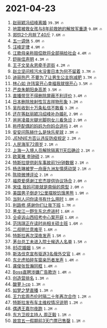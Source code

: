 # 2021-04-23

1. [赵丽颖冯绍峰离婚](https://s.weibo.com/weibo?q=%23%E8%B5%B5%E4%B8%BD%E9%A2%96%E5%86%AF%E7%BB%8D%E5%B3%B0%E7%A6%BB%E5%A9%9A%23&Refer=top) `39.3M 🔥`
1. [地震被救女孩与8年前救她的解放军重逢](https://s.weibo.com/weibo?q=%23%E5%9C%B0%E9%9C%87%E8%A2%AB%E6%95%91%E5%A5%B3%E5%AD%A9%E4%B8%8E8%E5%B9%B4%E5%89%8D%E6%95%91%E5%A5%B9%E7%9A%84%E8%A7%A3%E6%94%BE%E5%86%9B%E9%87%8D%E9%80%A2%23&Refer=top) `9.8M 🔥`
1. [郑恺2个月胖了40斤](https://s.weibo.com/weibo?q=%23%E9%83%91%E6%81%BA2%E4%B8%AA%E6%9C%88%E8%83%96%E4%BA%8640%E6%96%A4%23&Refer=top) `7.6M 🔥`
1. [五一调休](https://s.weibo.com/weibo?q=%E4%BA%94%E4%B8%80%E8%B0%83%E4%BC%91&Refer=top) `5.0M 🔥`
1. [汪峰定律](https://s.weibo.com/weibo?q=%23%E6%B1%AA%E5%B3%B0%E5%AE%9A%E5%BE%8B%23&Refer=top) `4.9M 🔥`
1. [江歌母亲称赔偿款将全部捐给社会](https://s.weibo.com/weibo?q=%23%E6%B1%9F%E6%AD%8C%E6%AF%8D%E4%BA%B2%E7%A7%B0%E8%B5%94%E5%81%BF%E6%AC%BE%E5%B0%86%E5%85%A8%E9%83%A8%E6%8D%90%E7%BB%99%E7%A4%BE%E4%BC%9A%23&Refer=top) `4.4M 🔥`
1. [舒肤佳声明](https://s.weibo.com/weibo?q=%23%E8%88%92%E8%82%A4%E4%BD%B3%E5%A3%B0%E6%98%8E%23&Refer=top) `4.3M 🔥`
1. [王子文吴永恩牵手逛街](https://s.weibo.com/weibo?q=%23%E7%8E%8B%E5%AD%90%E6%96%87%E5%90%B4%E6%B0%B8%E6%81%A9%E7%89%B5%E6%89%8B%E9%80%9B%E8%A1%97%23&Refer=top) `4.2M 🔥`
1. [赵立坚问核污水没害日本为何不留着](https://s.weibo.com/weibo?q=%23%E8%B5%B5%E7%AB%8B%E5%9D%9A%E9%97%AE%E6%A0%B8%E6%B1%A1%E6%B0%B4%E6%B2%A1%E5%AE%B3%E6%97%A5%E6%9C%AC%E4%B8%BA%E4%BD%95%E4%B8%8D%E7%95%99%E7%9D%80%23&Refer=top) `3.7M 🔥`
1. [迪丽热巴 不要为了让男生公主抱减肥](https://s.weibo.com/weibo?q=%E8%BF%AA%E4%B8%BD%E7%83%AD%E5%B7%B4%20%E4%B8%8D%E8%A6%81%E4%B8%BA%E4%BA%86%E8%AE%A9%E7%94%B7%E7%94%9F%E5%85%AC%E4%B8%BB%E6%8A%B1%E5%87%8F%E8%82%A5&Refer=top) `3.7M 🔥`
1. [林心如 许玮甯开心幸福我就很开心](https://s.weibo.com/weibo?q=%E6%9E%97%E5%BF%83%E5%A6%82%20%E8%AE%B8%E7%8E%AE%E7%94%AF%E5%BC%80%E5%BF%83%E5%B9%B8%E7%A6%8F%E6%88%91%E5%B0%B1%E5%BE%88%E5%BC%80%E5%BF%83&Refer=top) `3.5M 🔥`
1. [严良朱朝阳身高差](https://s.weibo.com/weibo?q=%23%E4%B8%A5%E8%89%AF%E6%9C%B1%E6%9C%9D%E9%98%B3%E8%BA%AB%E9%AB%98%E5%B7%AE%23&Refer=top) `3.5M 🔥`
1. [直播带货不得删除屏蔽不利评价](https://s.weibo.com/weibo?q=%E7%9B%B4%E6%92%AD%E5%B8%A6%E8%B4%A7%E4%B8%8D%E5%BE%97%E5%88%A0%E9%99%A4%E5%B1%8F%E8%94%BD%E4%B8%8D%E5%88%A9%E8%AF%84%E4%BB%B7&Refer=top) `3.4M 🔥`
1. [日本删除放射性氚吉祥物形象](https://s.weibo.com/weibo?q=%23%E6%97%A5%E6%9C%AC%E5%88%A0%E9%99%A4%E6%94%BE%E5%B0%84%E6%80%A7%E6%B0%9A%E5%90%89%E7%A5%A5%E7%89%A9%E5%BD%A2%E8%B1%A1%23&Refer=top) `3.2M 🔥`
1. [吴彤收到十万条私信不敢看](https://s.weibo.com/weibo?q=%23%E5%90%B4%E5%BD%A4%E6%94%B6%E5%88%B0%E5%8D%81%E4%B8%87%E6%9D%A1%E7%A7%81%E4%BF%A1%E4%B8%8D%E6%95%A2%E7%9C%8B%23&Refer=top) `3.2M 🔥`
1. [还在等赵丽颖冯绍峰补办婚礼](https://s.weibo.com/weibo?q=%E8%BF%98%E5%9C%A8%E7%AD%89%E8%B5%B5%E4%B8%BD%E9%A2%96%E5%86%AF%E7%BB%8D%E5%B3%B0%E8%A1%A5%E5%8A%9E%E5%A9%9A%E7%A4%BC&Refer=top) `2.9M 🔥`
1. [爸爸凌晨光腿光脚抱女儿看急诊](https://s.weibo.com/weibo?q=%23%E7%88%B8%E7%88%B8%E5%87%8C%E6%99%A8%E5%85%89%E8%85%BF%E5%85%89%E8%84%9A%E6%8A%B1%E5%A5%B3%E5%84%BF%E7%9C%8B%E6%80%A5%E8%AF%8A%23&Refer=top) `2.9M 🔥`
1. [称呼配偶的妈妈为你妈合适吗](https://s.weibo.com/weibo?q=%23%E7%A7%B0%E5%91%BC%E9%85%8D%E5%81%B6%E7%9A%84%E5%A6%88%E5%A6%88%E4%B8%BA%E4%BD%A0%E5%A6%88%E5%90%88%E9%80%82%E5%90%97%23&Refer=top) `2.4M 🔥`
1. [安安问陈赫什么是快乐星球](https://s.weibo.com/weibo?q=%23%E5%AE%89%E5%AE%89%E9%97%AE%E9%99%88%E8%B5%AB%E4%BB%80%E4%B9%88%E6%98%AF%E5%BF%AB%E4%B9%90%E6%98%9F%E7%90%83%23&Refer=top) `2.3M 🔥`
1. [JENNIE方否认违反防疫规定](https://s.weibo.com/weibo?q=%23JENNIE%E6%96%B9%E5%90%A6%E8%AE%A4%E8%BF%9D%E5%8F%8D%E9%98%B2%E7%96%AB%E8%A7%84%E5%AE%9A%23&Refer=top) `2.2M 🔥`
1. [人民海军72周岁](https://s.weibo.com/weibo?q=%23%E4%BA%BA%E6%B0%91%E6%B5%B7%E5%86%9B72%E5%91%A8%E5%B2%81%23&Refer=top) `2.1M 🔥`
1. [上海一入境人员解除隔离11天后确诊](https://s.weibo.com/weibo?q=%23%E4%B8%8A%E6%B5%B7%E4%B8%80%E5%85%A5%E5%A2%83%E4%BA%BA%E5%91%98%E8%A7%A3%E9%99%A4%E9%9A%94%E7%A6%BB11%E5%A4%A9%E5%90%8E%E7%A1%AE%E8%AF%8A%23&Refer=top) `2.1M 🔥`
1. [欧莱雅 李钟硕](https://s.weibo.com/weibo?q=%E6%AC%A7%E8%8E%B1%E9%9B%85%20%E6%9D%8E%E9%92%9F%E7%A1%95&Refer=top) `2.1M 🔥`
1. [特斯拉提供刹车事故前1分钟数据](https://s.weibo.com/weibo?q=%23%E7%89%B9%E6%96%AF%E6%8B%89%E6%8F%90%E4%BE%9B%E5%88%B9%E8%BD%A6%E4%BA%8B%E6%95%85%E5%89%8D1%E5%88%86%E9%92%9F%E6%95%B0%E6%8D%AE%23&Refer=top) `2.1M 🔥`
1. [杨丞琳被罗一舟唐九洲友情感动哭](https://s.weibo.com/weibo?q=%23%E6%9D%A8%E4%B8%9E%E7%90%B3%E8%A2%AB%E7%BD%97%E4%B8%80%E8%88%9F%E5%94%90%E4%B9%9D%E6%B4%B2%E5%8F%8B%E6%83%85%E6%84%9F%E5%8A%A8%E5%93%AD%23&Refer=top) `2.1M 🔥`
1. [陈晓微博评论](https://s.weibo.com/weibo?q=%23%E9%99%88%E6%99%93%E5%BE%AE%E5%8D%9A%E8%AF%84%E8%AE%BA%23&Refer=top) `2.1M 🔥`
1. [福原爱感谢江宏杰提供协议场合](https://s.weibo.com/weibo?q=%E7%A6%8F%E5%8E%9F%E7%88%B1%E6%84%9F%E8%B0%A2%E6%B1%9F%E5%AE%8F%E6%9D%B0%E6%8F%90%E4%BE%9B%E5%8D%8F%E8%AE%AE%E5%9C%BA%E5%90%88&Refer=top) `2.0M 🔥`
1. [宋佳 我妈可能就是南俪的原型](https://s.weibo.com/weibo?q=%E5%AE%8B%E4%BD%B3%20%E6%88%91%E5%A6%88%E5%8F%AF%E8%83%BD%E5%B0%B1%E6%98%AF%E5%8D%97%E4%BF%AA%E7%9A%84%E5%8E%9F%E5%9E%8B&Refer=top) `2.0M 🔥`
1. [美国男子倒走1公里摆脱饥饿黑熊](https://s.weibo.com/weibo?q=%E7%BE%8E%E5%9B%BD%E7%94%B7%E5%AD%90%E5%80%92%E8%B5%B01%E5%85%AC%E9%87%8C%E6%91%86%E8%84%B1%E9%A5%A5%E9%A5%BF%E9%BB%91%E7%86%8A&Refer=top) `1.9M 🔥`
1. [当别人问你读书有什么用时](https://s.weibo.com/weibo?q=%23%E5%BD%93%E5%88%AB%E4%BA%BA%E9%97%AE%E4%BD%A0%E8%AF%BB%E4%B9%A6%E6%9C%89%E4%BB%80%E4%B9%88%E7%94%A8%E6%97%B6%23&Refer=top) `1.8M 🔥`
1. [利路修 感谢你们让我下班](https://s.weibo.com/weibo?q=%E5%88%A9%E8%B7%AF%E4%BF%AE%20%E6%84%9F%E8%B0%A2%E4%BD%A0%E4%BB%AC%E8%AE%A9%E6%88%91%E4%B8%8B%E7%8F%AD&Refer=top) `1.7M 🔥`
1. [黑龙江一野生东北虎进村](https://s.weibo.com/weibo?q=%23%E9%BB%91%E9%BE%99%E6%B1%9F%E4%B8%80%E9%87%8E%E7%94%9F%E4%B8%9C%E5%8C%97%E8%99%8E%E8%BF%9B%E6%9D%91%23&Refer=top) `1.6M 🔥`
1. [仝卓诉山西招考中心案开庭](https://s.weibo.com/weibo?q=%23%E4%BB%9D%E5%8D%93%E8%AF%89%E5%B1%B1%E8%A5%BF%E6%8B%9B%E8%80%83%E4%B8%AD%E5%BF%83%E6%A1%88%E5%BC%80%E5%BA%AD%23&Refer=top) `1.6M 🔥`
1. [范玮琪正在读时尚相关硕士班](https://s.weibo.com/weibo?q=%23%E8%8C%83%E7%8E%AE%E7%90%AA%E6%AD%A3%E5%9C%A8%E8%AF%BB%E6%97%B6%E5%B0%9A%E7%9B%B8%E5%85%B3%E7%A1%95%E5%A3%AB%E7%8F%AD%23&Refer=top) `1.6M 🔥`
1. [二叔明兰意难平](https://s.weibo.com/weibo?q=%E4%BA%8C%E5%8F%94%E6%98%8E%E5%85%B0%E6%84%8F%E9%9A%BE%E5%B9%B3&Refer=top) `1.6M 🔥`
1. [特斯拉再次深夜发声](https://s.weibo.com/weibo?q=%23%E7%89%B9%E6%96%AF%E6%8B%89%E5%86%8D%E6%AC%A1%E6%B7%B1%E5%A4%9C%E5%8F%91%E5%A3%B0%23&Refer=top) `1.5M 🔥`
1. [茅台总工未进入院士候选人名单](https://s.weibo.com/weibo?q=%E8%8C%85%E5%8F%B0%E6%80%BB%E5%B7%A5%E6%9C%AA%E8%BF%9B%E5%85%A5%E9%99%A2%E5%A3%AB%E5%80%99%E9%80%89%E4%BA%BA%E5%90%8D%E5%8D%95&Refer=top) `1.5M 🔥`
1. [85花婚姻](https://s.weibo.com/weibo?q=%2385%E8%8A%B1%E5%A9%9A%E5%A7%BB%23&Refer=top) `1.5M 🔥`
1. [斯洛伐克宣布驱逐3名俄外交官](https://s.weibo.com/weibo?q=%23%E6%96%AF%E6%B4%9B%E4%BC%90%E5%85%8B%E5%AE%A3%E5%B8%83%E9%A9%B1%E9%80%903%E5%90%8D%E4%BF%84%E5%A4%96%E4%BA%A4%E5%AE%98%23&Refer=top) `1.4M 🔥`
1. [东北虎拍碎车窗亲历者发声](https://s.weibo.com/weibo?q=%23%E4%B8%9C%E5%8C%97%E8%99%8E%E6%8B%8D%E7%A2%8E%E8%BD%A6%E7%AA%97%E4%BA%B2%E5%8E%86%E8%80%85%E5%8F%91%E5%A3%B0%23&Refer=top) `1.4M 🔥`
1. [龚俊张哲瀚同框](https://s.weibo.com/weibo?q=%23%E9%BE%9A%E4%BF%8A%E5%BC%A0%E5%93%B2%E7%80%9A%E5%90%8C%E6%A1%86%23&Refer=top) `1.4M 🔥`
1. [Boss直聘涉嫌广告欺诈](https://s.weibo.com/weibo?q=%23Boss%E7%9B%B4%E8%81%98%E6%B6%89%E5%AB%8C%E5%B9%BF%E5%91%8A%E6%AC%BA%E8%AF%88%23&Refer=top) `1.4M 🔥`
1. [创造营排名](https://s.weibo.com/weibo?q=%23%E5%88%9B%E9%80%A0%E8%90%A5%E6%8E%92%E5%90%8D%23&Refer=top) `1.3M 🔥`
1. [酸萝卜cp](https://s.weibo.com/weibo?q=%23%E9%85%B8%E8%90%9D%E5%8D%9Ccp%23&Refer=top) `1.3M 🔥`
1. [如梦之梦直播](https://s.weibo.com/weibo?q=%E5%A6%82%E6%A2%A6%E4%B9%8B%E6%A2%A6%E7%9B%B4%E6%92%AD&Refer=top) `1.3M 🔥`
1. [王力宏周杰伦时隔二十年再次合作](https://s.weibo.com/weibo?q=%23%E7%8E%8B%E5%8A%9B%E5%AE%8F%E5%91%A8%E6%9D%B0%E4%BC%A6%E6%97%B6%E9%9A%94%E4%BA%8C%E5%8D%81%E5%B9%B4%E5%86%8D%E6%AC%A1%E5%90%88%E4%BD%9C%23&Refer=top) `1.2M 🔥`
1. [特斯拉发布车主维权情况说明](https://s.weibo.com/weibo?q=%E7%89%B9%E6%96%AF%E6%8B%89%E5%8F%91%E5%B8%83%E8%BD%A6%E4%B8%BB%E7%BB%B4%E6%9D%83%E6%83%85%E5%86%B5%E8%AF%B4%E6%98%8E&Refer=top) `1.2M 🔥`
1. [偶遇王嘉尔夜跑](https://s.weibo.com/weibo?q=%23%E5%81%B6%E9%81%87%E7%8E%8B%E5%98%89%E5%B0%94%E5%A4%9C%E8%B7%91%23&Refer=top) `1.2M 🔥`
1. [东方卫视主持人 周正毅](https://s.weibo.com/weibo?q=%E4%B8%9C%E6%96%B9%E5%8D%AB%E8%A7%86%E4%B8%BB%E6%8C%81%E4%BA%BA%20%E5%91%A8%E6%AD%A3%E6%AF%85&Refer=top) `1.1M 🔥`
1. [故宫五一假期前3天门票已售罄](https://s.weibo.com/weibo?q=%23%E6%95%85%E5%AE%AB%E4%BA%94%E4%B8%80%E5%81%87%E6%9C%9F%E5%89%8D3%E5%A4%A9%E9%97%A8%E7%A5%A8%E5%B7%B2%E5%94%AE%E7%BD%84%23&Refer=top) `1.1M 🔥`
